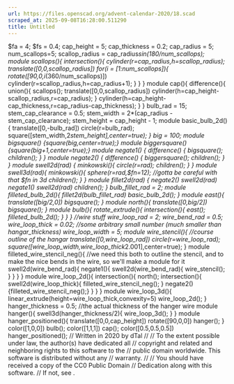 ```yaml
---
url: https://files.openscad.org/advent-calendar-2020/18.scad
scraped_at: 2025-09-08T16:28:00.511290
title: Untitled
---
```


$fa = 4; $fs = 0.4; cap_height = 5; cap_thickness = 0.2; cap_radius = 5;
num_scallops=5; scallop_radius = cap_radius*sin(180/num_scallops); module
scallops(){ intersection(){ cylinder(r=cap_radius,h=scallop_radius);
translate([0,0,scallop_radius]) for(i = [1:num_scallops]){
rotate([90,0,i*(360/num_scallops)]) cylinder(r=scallop_radius,h=cap_radius+1);
} } } module cap(){ difference(){ union(){ scallops();
translate([0,0,scallop_radius]) cylinder(h=cap_height-
scallop_radius,r=cap_radius); } cylinder(h=cap_height-
cap_thickness,r=cap_radius-cap_thickness); } } bulb_rad = 15;
stem_cap_clearance = 0.5; stem_width = 2*(cap_radius - stem_cap_clearance);
stem_height = cap_height - 1; module basic_bulb_2d(){ translate([0,-bulb_rad])
circle(r=bulb_rad); square([stem_width,2*stem_height],center=true); } big =
100; module bigsquare() {square(big,center=true);} module biggersquare()
{square(big+1,center=true);} module negate1() { difference() { bigsquare();
children(); } } module negate2() { difference() { biggersquare(); children();
} } module swell2d(rad) { minkowski(){ circle(r=rad); children(); } } module
swell3d(rad){ minkowski(){ sphere(r=rad,$fn=12); //gotta be careful with that
$fn in 3d children(); } } module fillet2d(rad) { negate2() swell2d(rad)
negate1() swell2d(rad) children(); } bulb_fillet_rad = 2; module
filleted_bulb_2d(){ fillet2d(bulb_fillet_rad) basic_bulb_2d(); } module
east(){ translate([big/2,0]) bigsquare(); } module north(){
translate([0,big/2]) bigsquare(); } module bulb(){ rotate_extrude(){
intersection(){ east(); filleted_bulb_2d(); } } } //wire stuff wire_loop_rad =
2; wire_bend_rad = 0.5; wire_loop_thick = 0.02; //some arbitrary small number
(much smaller than hangar_thickness) wire_loop_width = 5; module
wire_stencil(){ //course outline of the hangar translate([0,wire_loop_rad])
circle(r=wire_loop_rad);
square([wire_loop_width,wire_loop_thick*2.001],center=true); } module
filleted_wire_stencil_neg(){ //we need this both to outline the stencil, and
to make the nice bends in the wire, so we'll make a module for it
swell2d(wire_bend_rad){ negate1(){ swell2d(wire_bend_rad){ wire_stencil(); } }
} } module wire_loop_2d(){ intersection(){ north(); intersection(){
swell2d(wire_loop_thick){ filleted_wire_stencil_neg(); }
negate2(){filleted_wire_stencil_neg();} } } } module wire_loop_3d(){
linear_extrude(height=wire_loop_thick,convexity=5) wire_loop_2d(); }
hanger_thickness = 0.5; //the actual thickness of the hanger wire module
hanger(){ swell3d(hanger_thickness/2){ wire_loop_3d(); } } module
hanger_positioned(){ translate([0,0,cap_height]) rotate([90,0,0]) hanger(); }
color([1,0,0]) bulb(); color([1,1,1]) cap(); color([0.5,0.5,0.5])
hanger_positioned(); // Written in 2020 by dTal // // To the extent possible
under law, the author(s) have dedicated all // copyright and related and
neighboring rights to this software to the // public domain worldwide. This
software is distributed without any // warranty. // // You should have
received a copy of the CC0 Public Domain // Dedication along with this
software. // If not, see .

